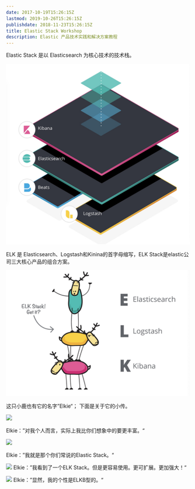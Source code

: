 ```yaml
---
date: 2017-10-19T15:26:15Z
lastmod: 2019-10-26T15:26:15Z
publishdate: 2018-11-23T15:26:15Z
title: Elastic Stack Workshop
description: Elastic 产品技术实践和解决方案教程
---
```


Elastic Stack 是以 Elasticsearch 为核心技术的技术栈。

![](media/9511567741391_.pic_hd.jpg)

ELK 是 Elasticsearch、Logstash和Kinina的首字母缩写，ELK Stack是elastic公司三大核心产品的组合方案。

![9521567760281_.pic_hd](media/9521567760281_.pic_hd.jpg)

这只小鹿也有它的名字”Elkie“； 下面是关于它的小传。


![](https://static-www.elastic.co/v3/assets/bltefdd0b53724fa2ce/blt58ea9362fd6aaad9/5c11ee47928f832d782d0628/elk-stack-social-ads-counseling.svg)

Elkie：”对我个人而言，实际上我比你们想象中的要更丰富。“

![](https://static-www.elastic.co/v3/assets/bltefdd0b53724fa2ce/blt31d086822c7fd84f/5c11ee524c1d34c30b82624b/elk-stack-social-ads-meditation.svg)

Elkie：”我就是那个你们常说的Elastic Stack。“

![](https://static-www.elastic.co/v3/assets/bltefdd0b53724fa2ce/bltf7e630361d71c32a/5c11ee5fdf09df047814db2f/elk-stack-social-ads-rorschach.svg)
Elkie：”我看到了一个ELK Stack。但是更容易使用。更可扩展。更加强大！“

![](https://static-www.elastic.co/v3/assets/bltefdd0b53724fa2ce/blt4d8cdb8b0187854d/5c11ee6cd4785dff77a3f413/elk-stack-social-ads-elkb.svg)
Elkie：”显然，我的个性是ELKB型的。“